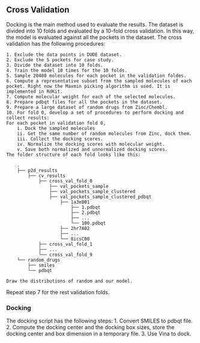 ## Cross Validation
Docking is the main method used to evaluate the results. The dataset is divided into 10 folds and evaluated by a 10-fold cross validation. In this way, the model is evaluated against all the pockets in the dataset. The cross validation has the following procedures:
	
    1. Exclude the data points in DUDE dataset. 
	2. Exclude the 5 pockets for case study.
	3. Divide the dataset into 10 folds.
	4. Train the model 10 times for the 10 folds.
	5. Sample 20480 molecules for each pocket in the validation foldes.
    6. Compute a representative subset from the sampled molecules of each pocket. Right now the Maxmin picking algorithm is used. It is implemented in RdKit. 
	7. Compute molecular weight for each of the selected molecules.
	8. Prepare pdbqt files for all the pockets in the dataset.
	9. Prepare a large dataset of random drugs from Zinc/Chembl.
	10. For fold 0, develop a set of procedures to perform docking and collect results:
	For each pocket in validation fold 0,
		i. Dock the sampled molecules
		ii. Get the same number of random molecules from Zinc, dock them.
		iii. Collect the docking scores.
		iv. Normalize the docking scores with molecular weight.
		v. Save both normalized and unnormalized docking scores.
	The folder structure of each fold looks like this:

```
    .
    ├── p2d_results      
        ├── cv_results
            ├── cross_val_fold_0
				├── val_pockets_sample
				├── val_pockets_sample_clustered
				├── val_pockets_sample_clustered_pdbqt
					├── 1a3eB01
						├── 1.pdbqt
						├── 2.pdbqt
		            	├── ...
            			└── 100.pdbqt
					├── 2hr7A02
					├── ...
					└──	8icsC00
            ├── cross_val_fold_1
            ├── ...
            └── cross_val_fold_9
	└──	random_drugs
		├── smiles
		└── pdbqt
```
	Draw the distributions of random and our model.
Repeat step 7 for the rest validation folds.

### Docking
The docking script has the following steps:
	1. Convert SMILES to pdbqt file.
	2. Compute the docking center and the docking box sizes, store the docking center and box dimension in a temporary file.
    3. Use Vina to dock.